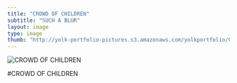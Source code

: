 ```yaml
---
title: "CROWD OF CHILDREN"
subtitle: "SUCH A BLUR"
layout: image
type: image
thumb: "http://yolk-portfolio-pictures.s3.amazonaws.com/yolkportfolio/CROWDOFCHILDREN-thumb.jpg"
---
```



![CROWD OF CHILDREN](http://yolk-portfolio-pictures.s3.amazonaws.com/yolkportfolio/CROWDOFCHILDREN-small.jpg)

#CROWD OF CHILDREN
